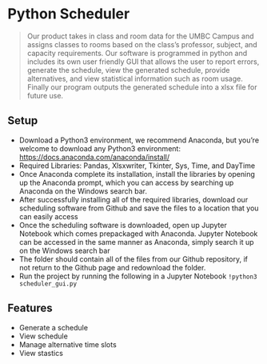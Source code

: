 # Python Scheduler
> Our product takes in class and room data for the UMBC Campus and assigns classes to rooms based on the class’s professor, subject, and capacity requirements. Our software is programmed in python and includes its own user friendly GUI that allows the user to report errors, generate the schedule, view the generated schedule, provide alternatives, and view statistical information such as room usage. Finally our program outputs the generated schedule into a xlsx file for future use.

## Setup 
* Download a Python3 environment, we recommend Anaconda, but you’re welcome to download any Python3 environment: https://docs.anaconda.com/anaconda/install/
* Required Libraries: Pandas, Xlsxwriter, Tkinter, Sys, Time, and DayTime
* Once Anaconda complete its installation, install the libraries by opening up the Anaconda prompt, which you can access by searching up Anaconda on the Windows search bar.
* After successfully installing all of the required libraries, download our scheduling software from Github and save the files to a location that you can easily access
* Once the scheduling software is downloaded, open up Jupyter Notebook which comes prepackaged with Anaconda. Jupyter Notebook can be accessed in the same manner as Anaconda, simply search it up on the Windows search bar
* The folder should contain all of the files from our Github repository, if not return to the Github page and redownload the folder.
* Run the project by running the following in a Jupyter Notebook
`!python3 scheduler_gui.py`

## Features
* Generate a schedule
* View schedule
* Manage alternative time slots
* View stastics 
